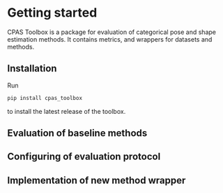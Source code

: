 # Getting started

CPAS Toolbox is a package for evaluation of categorical pose and shape estimation methods. It contains metrics, and wrappers for datasets and methods.

## Installation
Run
```bash
pip install cpas_toolbox
```
to install the latest release of the toolbox.

## Evaluation of baseline methods

## Configuring of evaluation protocol

## Implementation of new method wrapper
